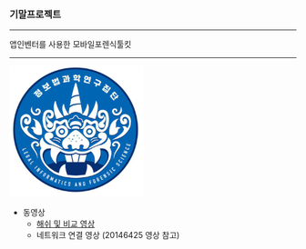 ### 기말프로젝트

<hr/>
앱인벤터를 사용한 모바일포렌식툴킷
<hr />

![LifsLogo](./lifslogo.png)


* 동영상
  * [해쉬 및 비교 영상](https://youtu.be/yF4ff1giKoA)
  * 네트워크 연결 영상 (20146425 영상 참고)



